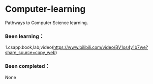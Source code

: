 # Computer-learning
Pathways to Computer Science learning. 
### Been learning： 
  1.csapp:book,lab,video(<https://www.bilibili.com/video/BV1os4y1b7we?share_source=copy_web>)
### Been completed： 
  None
